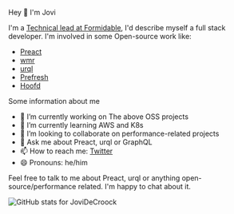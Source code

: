Hey 👋 I'm Jovi

I'm a [Technical lead at Formidable](https://formidable.com/), I'd describe myself a full stack developer. I'm involved in some Open-source work like:

- [Preact](https://github.com/preactjs/preact)
- [wmr](https://github.com/preactjs/wmr)
- [urql](https://github.com/FormidableLabs/urql)
- [Prefresh](https://github.com/JoviDeCroock/prefresh)
- [Hoofd](https://github.com/JoviDeCroock/hoofd)

Some information about me

- 🔭 I’m currently working on The above OSS projects
- 🌱 I’m currently learning AWS and K8s
- 👯 I’m looking to collaborate on performance-related projects
- 💬 Ask me about Preact, urql or GraphQL
- 📫 How to reach me: [Twitter](https://twitter.com/JoviDeC)
- 😄 Pronouns: he/him

Feel free to talk to me about Preact, urql or anything open-source/performance related. I'm happy to chat about it.

<img alt="GitHub stats for JoviDeCroock" src="https://github-readme-stats.vercel.app/api?username=JoviDeCroock&&show_icons=true&title_color=ffffff&icon_color=bb2acf&text_color=daf7dc&bg_color=151515" />
